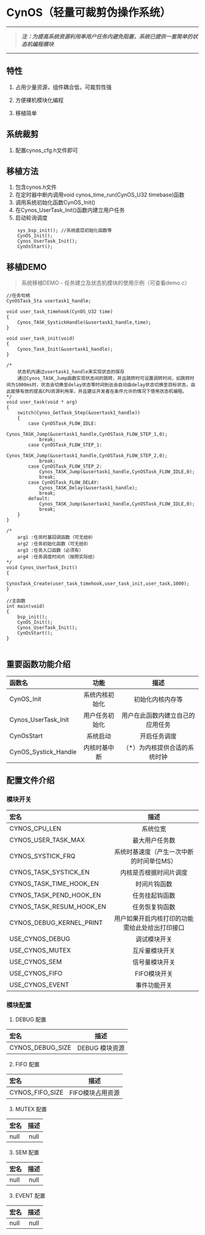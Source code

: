 # CynOS（轻量可裁剪伪操作系统）

___
> ***注：为提高系统资源利用率用户任务内避免阻塞，系统已提供一套简单的状态机编程模块***
___

## 特性
1. 占用少量资源，组件耦合低，可裁剪性强

2. 方便裸机模块化编程

3. 移植简单

## 系统裁剪

1. 配置cynos_cfg.h文件即可
## 移植方法
1. 包含cynos.h文件
2. 在定时器中断内调用void cynos_time_run(CynOS_U32 timebase)函数
3. 调用系统初始化函数CynOS_Init()
4. 在Cynos_UserTask_Init()函数内建立用户任务
5. 启动轮询调度
```
	sys_bsp_init(); //系统底层初始化函数等
	CynOS_Init();
	Cynos_UserTask_Init();
	CynOsStart();
```
## 移植DEMO
> 系统移植DEMO - 任务建立及状态机模块的使用示例（可查看demo.c）
```
//任务句柄
CynOSTask_Sta usertask1_handle;

void user_task_timehook(CynOS_U32 time)
{
	Cynos_TASK_SystickHandle(&usertask1_handle,time);
}

void user_task_init(void)
{
	Cynos_Task_Init(&usertask1_handle);
}

/*             
	状态机内通过usertask1_handle来实现状态的保存
	通过Cynos_TASK_Jump函数实现状态间的跳转，并且跳转时可设置调转时间，如跳转时间为1000ms时，状态会切换至delay状态等时间到达会自动由delay状态切换至目标状态，由此能够有效的提高CPU资源利用率，并且建议开发者在条件允许的情况下使用状态机编程。
*/
void user_task(void * arg)
{
	switch(Cynos_GetTask_Step(&usertask1_handle))
	{
		case CynOSTask_FLOW_IDLE:
			Cynos_TASK_Jump(&usertask1_handle,CynOSTask_FLOW_STEP_1,0);
			break;
		case CynOSTask_FLOW_STEP_1:
			Cynos_TASK_Jump(&usertask1_handle,CynOSTask_FLOW_STEP_2,0);
			break;
		case CynOSTask_FLOW_STEP_2:
			Cynos_TASK_Jump(&usertask1_handle,CynOSTask_FLOW_IDLE,0);
			break;
		case CynOSTask_FLOW_DELAY:
			Cynos_TASK_Delay(&usertask1_handle);
			break;
		default:
			Cynos_TASK_Jump(&usertask1_handle,CynOSTask_FLOW_IDLE,0);
			break;
	}
}

/*             
	arg1 :任务时基回调函数（可无给0）
    arg2 :任务初始化函数（可无给0）
    arg3 :任务入口函数（必须有）
    arg4 :任务调度时间片（按照实际给）
*/
void Cynos_UserTask_Init()
{
	CynosTask_Create(user_task_timehook,user_task_init,user_task,1000);
}

//主函数
int main(void)
{
	bsp_init();
	CynOS_Init();
	Cynos_UserTask_Init();
	CynOsStart();
}


```
## 重要函数功能介绍
| 函数名 | 功能 | 描述 |
| :------------ |:---------------:|:---------------:|
| CynOS_Init      | 系统内核初始化 | 初始化内核内存等 |
| Cynos_UserTask_Init | 用户任务初始化  | 用户在此函数内建立自己的应用任务 |
| CynOsStart 	| 系统启动	| 开启任务调度 |
| CynOS_Systick_Handle | 内核时基中断	| （*）为内核提供合适的系统时钟 |
## 配置文件介绍

### 模块开关
| 宏名 | 描述 |
| :------------ |:---------------:|
| CYNOS_CPU_LEN      | 系统位宽 |
| CYNOS_USER_TASK_MAX | 最大用户任务数  |
| CYNOS_SYSTICK_FRQ 	| 系统时基速度（产生一次中断的时间单位MS）	|
| CYNOS_TASK_SYSTICK_EN 	| 内核是否根据时间片调度	|
| CYNOS_TASK_TIME_HOOK_EN 	| 时间片钩函数	|
| CYNOS_TASK_PEND_HOOK_EN 	| 任务挂起钩函数	|
| CYNOS_TASK_RESUM_HOOK_EN 	| 任务恢复钩函数	|
| CYNOS_DEBUG_KERNEL_PRINT 	| 用户如果开启内核打印的功能需给此处给出打印接口	|
| USE_CYNOS_DEBUG 	| 调试模块开关	|
| USE_CYNOS_MUTEX 	| 互斥量模块开关	|
| USE_CYNOS_SEM 	| 信号量模块开关	|
| USE_CYNOS_FIFO 	| FIFO模块开关	|
| USE_CYNOS_EVENT | 事件功能开关	|

### 模块配置  
1. DEBUG 配置 

| 宏名 | 描述 |
| :------------ |:---------------:|
| CYNOS_DEBUG_SIZE | DEBUG 模块资源 |

2. FIFO 配置 

| 宏名 | 描述 |
| :------------ |:---------------:|
| CYNOS_FIFO_SIZE      | FIFO模块占用资源 |

3. MUTEX 配置  

| 宏名 | 描述 |
| :------------ |:---------------:|
| null      | null |

3. SEM 配置  

| 宏名 | 描述 |
| :------------ |:---------------:|
| null      | null |

3. EVENT 配置  

| 宏名 | 描述 |
| :--- | :--: |
| null | null |

